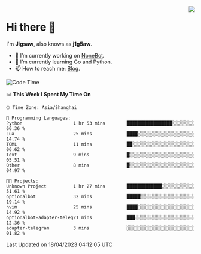 <a href="#">
  <img align="right" src="https://github-readme-stats.vercel.app/api?username=j1g5awi&count_private=true&show_icons=true&title_color=80070B&text_color=B3B3B3&bg_color=212121&icon_color=80070B" />
</a>

# Hi there 👋

I'm **Jigsaw**, also knows as **j1g5aw**.

- 🔭 I’m currently working on [NoneBot](https://github.com/nonebot).
- 🌱 I’m currently learning Go and Python.
- 📫 How to reach me: [Blog](https://blog.maddestroyer.xyz/).

<!--START_SECTION:waka-->
![Code Time](http://img.shields.io/badge/Code%20Time-1%2C111%20hrs%2050%20mins-blue)

📊 **This Week I Spent My Time On** 

```text
🕑︎ Time Zone: Asia/Shanghai

💬 Programming Languages: 
Python                   1 hr 53 mins        █████████████████░░░░░░░░   66.36 % 
Lua                      25 mins             ████░░░░░░░░░░░░░░░░░░░░░   14.74 % 
TOML                     11 mins             ██░░░░░░░░░░░░░░░░░░░░░░░   06.62 % 
Text                     9 mins              █░░░░░░░░░░░░░░░░░░░░░░░░   05.51 % 
Other                    8 mins              █░░░░░░░░░░░░░░░░░░░░░░░░   04.97 % 

🐱‍💻 Projects: 
Unknown Project          1 hr 27 mins        █████████████░░░░░░░░░░░░   51.61 % 
optionalbot              32 mins             █████░░░░░░░░░░░░░░░░░░░░   19.14 % 
nvim                     25 mins             ████░░░░░░░░░░░░░░░░░░░░░   14.92 % 
optionalbot-adapter-teleg21 mins             ███░░░░░░░░░░░░░░░░░░░░░░   12.36 % 
adapter-telegram         3 mins              ░░░░░░░░░░░░░░░░░░░░░░░░░   01.82 % 
```


 Last Updated on 18/04/2023 04:12:05 UTC
<!--END_SECTION:waka-->
